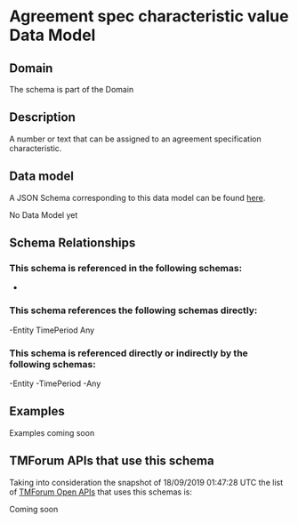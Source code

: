 # Agreement spec characteristic value Data Model

## Domain

The  schema is part of the  Domain

## Description

A number or text that can be assigned to an agreement specification characteristic.

## Data model

A JSON Schema corresponding to this data model can be found
[here](https://github.com/tmforum-rand/schemas/blob/master/EngagedParty/AgreementSpecCharacteristicValue.schema.json).

No Data Model yet

## Schema Relationships

### This schema is referenced in the following schemas:

-

### This schema references the following schemas directly:

-Entity
TimePeriod
Any

### This schema is referenced directly or indirectly by the following schemas:

-Entity
-TimePeriod
-Any



## Examples

Examples coming soon

## TMForum APIs that use this schema

Taking into consideration the snapshot of 18/09/2019 01:47:28 UTC the list of [TMForum Open APIs](https://www.tmforum.org/open-apis/) that uses this schemas is:

Coming soon